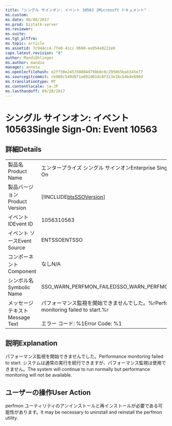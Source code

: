 ```yaml
---
title: "シングル サインオン: イベント 10563 |Microsoft ドキュメント"
ms.custom: 
ms.date: 06/08/2017
ms.prod: biztalk-server
ms.reviewer: 
ms.suite: 
ms.tgt_pltfrm: 
ms.topic: article
ms.assetid: 7c944cc4-7fe0-41cc-9608-ee954e8222e0
caps.latest.revision: "8"
author: MandiOhlinger
ms.author: mandia
manager: anneta
ms.openlocfilehash: e2ff30e245350004d798b0c6c2950b5bab345e77
ms.sourcegitcommit: cb908c540d8f1a692d01dc8f313e16cb4b4e696d
ms.translationtype: MT
ms.contentlocale: ja-JP
ms.lasthandoff: 09/20/2017
---
```

# <a name="single-sign-on-event-10563"></a><span data-ttu-id="31cc0-102">シングル サインオン: イベント 10563</span><span class="sxs-lookup"><span data-stu-id="31cc0-102">Single Sign-On: Event 10563</span></span>
## <a name="details"></a><span data-ttu-id="31cc0-103">詳細</span><span class="sxs-lookup"><span data-stu-id="31cc0-103">Details</span></span>  
  
|||  
|-|-|  
|<span data-ttu-id="31cc0-104">製品名</span><span class="sxs-lookup"><span data-stu-id="31cc0-104">Product Name</span></span>|<span data-ttu-id="31cc0-105">エンタープライズ シングル サインオン</span><span class="sxs-lookup"><span data-stu-id="31cc0-105">Enterprise Single Sign-On</span></span>|  
|<span data-ttu-id="31cc0-106">製品バージョン</span><span class="sxs-lookup"><span data-stu-id="31cc0-106">Product Version</span></span>|[!INCLUDE[btsSSOVersion](../includes/btsssoversion-md.md)]|  
|<span data-ttu-id="31cc0-107">イベント ID</span><span class="sxs-lookup"><span data-stu-id="31cc0-107">Event ID</span></span>|<span data-ttu-id="31cc0-108">10563</span><span class="sxs-lookup"><span data-stu-id="31cc0-108">10563</span></span>|  
|<span data-ttu-id="31cc0-109">イベント ソース</span><span class="sxs-lookup"><span data-stu-id="31cc0-109">Event Source</span></span>|<span data-ttu-id="31cc0-110">ENTSSO</span><span class="sxs-lookup"><span data-stu-id="31cc0-110">ENTSSO</span></span>|  
|<span data-ttu-id="31cc0-111">コンポーネント</span><span class="sxs-lookup"><span data-stu-id="31cc0-111">Component</span></span>|<span data-ttu-id="31cc0-112">なし</span><span class="sxs-lookup"><span data-stu-id="31cc0-112">N/A</span></span>|  
|<span data-ttu-id="31cc0-113">シンボル名</span><span class="sxs-lookup"><span data-stu-id="31cc0-113">Symbolic Name</span></span>|<span data-ttu-id="31cc0-114">SSO_WARN_PERFMON_FAILED</span><span class="sxs-lookup"><span data-stu-id="31cc0-114">SSO_WARN_PERFMON_FAILED</span></span>|  
|<span data-ttu-id="31cc0-115">メッセージ テキスト</span><span class="sxs-lookup"><span data-stu-id="31cc0-115">Message Text</span></span>|<span data-ttu-id="31cc0-116">パフォーマンス監視を開始できませんでした。%r</span><span class="sxs-lookup"><span data-stu-id="31cc0-116">Performance monitoring failed to start.%r</span></span><br /><br /> <span data-ttu-id="31cc0-117">エラー コード: %1</span><span class="sxs-lookup"><span data-stu-id="31cc0-117">Error Code: %1</span></span>|  
  
## <a name="explanation"></a><span data-ttu-id="31cc0-118">説明</span><span class="sxs-lookup"><span data-stu-id="31cc0-118">Explanation</span></span>  
 <span data-ttu-id="31cc0-119">パフォーマンス監視を開始できませんでした。</span><span class="sxs-lookup"><span data-stu-id="31cc0-119">Performance monitoring failed to start.</span></span> <span data-ttu-id="31cc0-120">システムは通常の実行を続行できますが、パフォーマンス監視は使用できません。</span><span class="sxs-lookup"><span data-stu-id="31cc0-120">The system will continue to run normally but performance monitoring will not be available.</span></span>  
  
## <a name="user-action"></a><span data-ttu-id="31cc0-121">ユーザーの操作</span><span class="sxs-lookup"><span data-stu-id="31cc0-121">User Action</span></span>  
 <span data-ttu-id="31cc0-122">perfmon ユーティリティのアンインストールと再インストールが必要である可能性があります。</span><span class="sxs-lookup"><span data-stu-id="31cc0-122">It may be necessary to uninstall and reinstall the perfmon utility.</span></span>